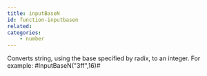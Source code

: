 ```yaml
---
title: inputBaseN
id: function-inputbasen
related:
categories:
    - number
---
```


Converts string, using the base specified by radix, to an
        integer. For example: #InputBaseN("3ff",16)#